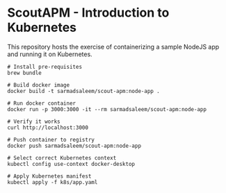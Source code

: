 # ScoutAPM - Introduction to Kubernetes

This repository hosts the exercise of containerizing a sample NodeJS app and running it on Kubernetes.

```
# Install pre-requisites
brew bundle

# Build docker image
docker build -t sarmadsaleem/scout-apm:node-app .

# Run docker container
docker run -p 3000:3000 -it --rm sarmadsaleem/scout-apm:node-app

# Verify it works
curl http://localhost:3000

# Push container to registry
docker push sarmadsaleem/scout-apm:node-app

# Select correct Kubernetes context
kubectl config use-context docker-desktop

# Apply Kubernetes manifest
kubectl apply -f k8s/app.yaml

```
